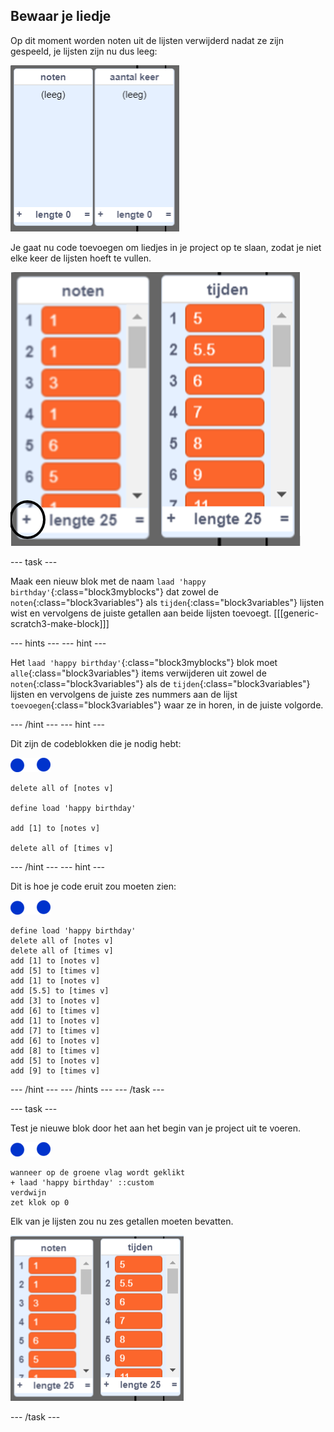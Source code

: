 ## Bewaar je liedje

Op dit moment worden noten uit de lijsten verwijderd nadat ze zijn gespeeld, je lijsten zijn nu dus leeg:

![Lege lijsten](images/empty-lists.png)

Je gaat nu code toevoegen om liedjes in je project op te slaan, zodat je niet elke keer de lijsten hoeft te vullen.

![Voeg noten en tijden toe aan lijsten](images/lists-add-annotated.png)

\--- task \---

Maak een nieuw blok met de naam `laad 'happy birthday'`{:class="block3myblocks"} dat zowel de `noten`{:class="block3variables"} als `tijden`{:class="block3variables"} lijsten wist en vervolgens de juiste getallen aan beide lijsten toevoegt. [[[generic-scratch3-make-block]]]

\--- hints \--- \--- hint \---

Het `laad 'happy birthday'`{:class="block3myblocks"} blok moet `alle`{:class="block3variables"} items verwijderen uit zowel de `noten`{:class="block3variables"} als de `tijden`{:class="block3variables"} lijsten en vervolgens de juiste zes nummers aan de lijst `toevoegen`{:class="block3variables"} waar ze in horen, in de juiste volgorde.

\--- /hint \--- \--- hint \---

Dit zijn de codeblokken die je nodig hebt:

![noten sprite](images/note-sprite.png)

```blocks3
delete all of [notes v]

define load 'happy birthday'

add [1] to [notes v]

delete all of [times v]
```

\--- /hint \--- \--- hint \---

Dit is hoe je code eruit zou moeten zien:

![noten sprite](images/note-sprite.png)

```blocks3
define load 'happy birthday'
delete all of [notes v]
delete all of [times v]
add [1] to [notes v]
add [5] to [times v]
add [1] to [notes v]
add [5.5] to [times v]
add [3] to [notes v]
add [6] to [times v]
add [1] to [notes v]
add [7] to [times v]
add [6] to [notes v]
add [8] to [times v]
add [5] to [notes v]
add [9] to [times v]
```

\--- /hint \--- \--- /hints \--- \--- /task \---

\--- task \---

Test je nieuwe blok door het aan het begin van je project uit te voeren.

![noten sprite](images/note-sprite.png)

```blocks3
wanneer op de groene vlag wordt geklikt
+ laad 'happy birthday' ::custom
verdwijn
zet klok op 0
```

Elk van je lijsten zou nu zes getallen moeten bevatten.

![Lijsten met noten en tijden](images/lists-add.png)

\--- /task \---